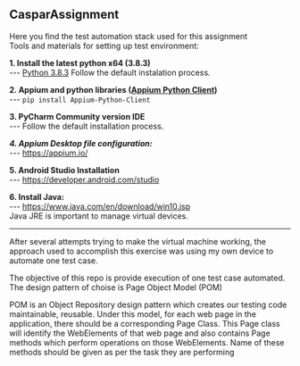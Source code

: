 ## CasparAssignment

Here you find the test automation stack used for this assignment \
Tools and materials for setting up test environment:


__1. Install the latest python x64 (3.8.3)__ \
--- [Python 3.8.3](https://www.python.org/downloads/release/python-383/) Follow the default instalation process.
	
__2. Appium and python libraries ([Appium Python Client](https://pypi.org/project/Appium-Python-Client/))__ \
---	``` pip install Appium-Python-Client ```

__3. PyCharm Community version IDE__ \
--- Follow the default installation process.

___4. Appium Desktop file configuration:___ \
--- https://appium.io/

__5. Android Studio Installation__ \
--- https://developer.android.com/studio

__6. Install Java:__ \
--- https://www.java.com/en/download/win10.jsp \
Java JRE is important to manage virtual devices. 

---
After several attempts trying to make the virtual machine working, the approach used to 
accomplish this exercise was using my own device to automate one test case. 

The objective of this repo is provide execution of one test case automated.   The design pattern of choise is Page Object Model (POM)

POM is an Object Repository design pattern which  creates our testing code maintainable, reusable. 
Under this model, for each web page in the application, there should be a corresponding Page Class. This Page class will identify the WebElements of that web page and also contains Page methods which perform operations on those WebElements. Name of these methods should be given as per the task they are performing